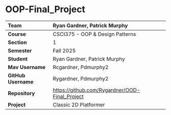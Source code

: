 # OOP-Final_Project

| Team                | Ryan Gardner, Patrick Murphy                               |
| :------------------ | :--------------------------------------------------------- |
| **Course**          | CSCI375 - OOP & Design Patterns                            |
| **Section**         | 1                                                          |
| **Semester**        | Fall 2025                                                  |
| **Student**         | Ryan Gardner, Patrick Murphy                               |
| **Mav Username**    | Rcgardner, Pdmurphy2                                       |
| **GitHub Username** | Rygardner, Pdmurphy2                                       |
| **Repository**      | https://github.com/Rygardner/OOD-Final_Project             |
| **Project**         | Classic 2D Platformer                                      |
